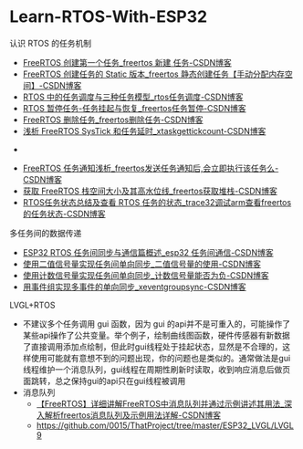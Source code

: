 # Learn-RTOS-With-ESP32

认识 RTOS 的任务机制
- [FreeRTOS 创建第一个任务_freertos 新建 任务-CSDN博客](https://blog.csdn.net/wangyx1234/article/details/127217253)
- [FreeRTOS 创建任务的 Static 版本_freertos 静态创建任务【手动分配内存空间】-CSDN博客](https://blog.csdn.net/wangyx1234/article/details/127235522?spm=1001.2014.3001.5501)
- [RTOS 中的任务调度与三种任务模型_rtos任务调度-CSDN博客](https://blog.csdn.net/wangyx1234/article/details/127253649?spm=1001.2014.3001.5501)
- [RTOS 暂停任务-任务挂起与恢复_freertos任务暂停-CSDN博客](https://blog.csdn.net/wangyx1234/article/details/127273090?spm=1001.2014.3001.5502)
- [FreeRTOS 删除任务_freertos删除任务-CSDN博客](https://blog.csdn.net/wangyx1234/article/details/127292609?spm=1001.2014.3001.5502)
- [浅析 FreeRTOS SysTick 和任务延时_xtaskgettickcount-CSDN博客](https://blog.csdn.net/wangyx1234/article/details/127311949?spm=1001.2014.3001.5502)
- >>>
- [FreeRTOS 任务通知浅析_freertos发送任务通知后,会立即执行该任务么-CSDN博客](https://blog.csdn.net/wangyx1234/article/details/127354025?spm=1001.2014.3001.5502)
- [获取 FreeRTOS 栈空间大小及其高水位线_freertos获取堆栈-CSDN博客](https://blog.csdn.net/wangyx1234/article/details/127399009?spm=1001.2014.3001.5502)
- [RTOS任务状态总结及查看 RTOS 任务的状态_trace32调试arm查看freertos的任务状态-CSDN博客](https://blog.csdn.net/wangyx1234/article/details/127399140?spm=1001.2014.3001.5502)

多任务间的数据传递
- [ESP32 RTOS 任务间同步与通信篇概述_esp32 任务间通信-CSDN博客](https://blog.csdn.net/wangyx1234/article/details/127482275?spm=1001.2014.3001.5502)
- [使用二值信号量实现任务间单向同步_二值信号量的使用-CSDN博客](https://blog.csdn.net/wangyx1234/article/details/127503072?spm=1001.2014.3001.5502)
- [使用计数信号量实现任务间单向同步_计数信号量能否为负-CSDN博客](https://blog.csdn.net/wangyx1234/article/details/127522492?spm=1001.2014.3001.5502)
- [用事件组实现多事件的单向同步_xeventgroupsync-CSDN博客](https://blog.csdn.net/wangyx1234/article/details/127542729?spm=1001.2014.3001.5502)



LVGL+RTOS
- 不建议多个任务调用 gui 函数，因为 gui 的api并不是可重入的，可能操作了某些api操作了公共变量。举个例子，绘制曲线图函数，硬件传感器有新数据了直接调用添加点绘制，但此时gui线程处于挂起状态，显然是不合理的，这样使用可能就有意想不到的问题出现，你的问题也是类似的。通常做法是gui线程维护一个消息队列，gui线程在周期性刷新时读取，收到响应消息后做页面跳转，总之保持gui的api只在gui线程被调用
- 消息队列
	- [【FreeRTOS】详细讲解FreeRTOS中消息队列并通过示例讲述其用法_深入解析freertos消息队列及示例用法详解-CSDN博客](https://blog.csdn.net/qq_53960242/article/details/128795993)
	- https://github.com/0015/ThatProject/tree/master/ESP32_LVGL/LVGL9